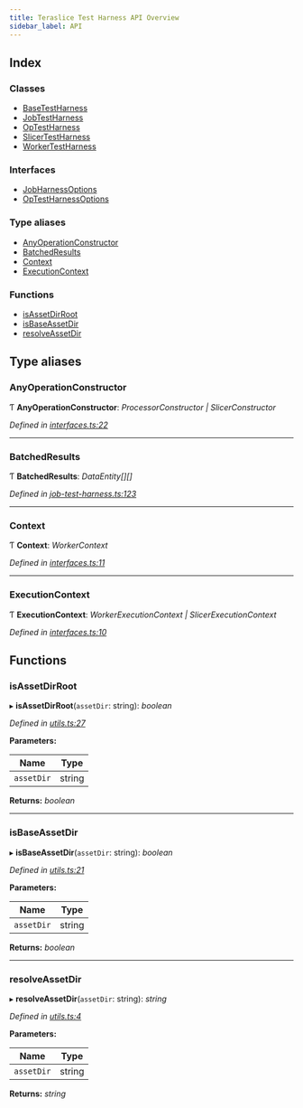 ```yaml
---
title: Teraslice Test Harness API Overview
sidebar_label: API
---
```


## Index

### Classes

* [BaseTestHarness](classes/basetestharness.md)
* [JobTestHarness](classes/jobtestharness.md)
* [OpTestHarness](classes/optestharness.md)
* [SlicerTestHarness](classes/slicertestharness.md)
* [WorkerTestHarness](classes/workertestharness.md)

### Interfaces

* [JobHarnessOptions](interfaces/jobharnessoptions.md)
* [OpTestHarnessOptions](interfaces/optestharnessoptions.md)

### Type aliases

* [AnyOperationConstructor](overview.md#anyoperationconstructor)
* [BatchedResults](overview.md#batchedresults)
* [Context](overview.md#context)
* [ExecutionContext](overview.md#executioncontext)

### Functions

* [isAssetDirRoot](overview.md#isassetdirroot)
* [isBaseAssetDir](overview.md#isbaseassetdir)
* [resolveAssetDir](overview.md#resolveassetdir)

## Type aliases

###  AnyOperationConstructor

Ƭ **AnyOperationConstructor**: *ProcessorConstructor | SlicerConstructor*

*Defined in [interfaces.ts:22](https://github.com/terascope/teraslice/blob/d8feecc03/packages/teraslice-test-harness/src/interfaces.ts#L22)*

___

###  BatchedResults

Ƭ **BatchedResults**: *DataEntity[][]*

*Defined in [job-test-harness.ts:123](https://github.com/terascope/teraslice/blob/d8feecc03/packages/teraslice-test-harness/src/job-test-harness.ts#L123)*

___

###  Context

Ƭ **Context**: *WorkerContext*

*Defined in [interfaces.ts:11](https://github.com/terascope/teraslice/blob/d8feecc03/packages/teraslice-test-harness/src/interfaces.ts#L11)*

___

###  ExecutionContext

Ƭ **ExecutionContext**: *WorkerExecutionContext | SlicerExecutionContext*

*Defined in [interfaces.ts:10](https://github.com/terascope/teraslice/blob/d8feecc03/packages/teraslice-test-harness/src/interfaces.ts#L10)*

## Functions

###  isAssetDirRoot

▸ **isAssetDirRoot**(`assetDir`: string): *boolean*

*Defined in [utils.ts:27](https://github.com/terascope/teraslice/blob/d8feecc03/packages/teraslice-test-harness/src/utils.ts#L27)*

**Parameters:**

Name | Type |
------ | ------ |
`assetDir` | string |

**Returns:** *boolean*

___

###  isBaseAssetDir

▸ **isBaseAssetDir**(`assetDir`: string): *boolean*

*Defined in [utils.ts:21](https://github.com/terascope/teraslice/blob/d8feecc03/packages/teraslice-test-harness/src/utils.ts#L21)*

**Parameters:**

Name | Type |
------ | ------ |
`assetDir` | string |

**Returns:** *boolean*

___

###  resolveAssetDir

▸ **resolveAssetDir**(`assetDir`: string): *string*

*Defined in [utils.ts:4](https://github.com/terascope/teraslice/blob/d8feecc03/packages/teraslice-test-harness/src/utils.ts#L4)*

**Parameters:**

Name | Type |
------ | ------ |
`assetDir` | string |

**Returns:** *string*
